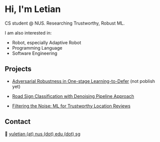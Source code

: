 # Hi, I'm Letian
CS student @ NUS. Researching Trustworthy, Robust ML.

I am also interested in:

- Robot, especially Adaptive Robot
- Programming Language
- Software Engineering

## Projects
- [Adversarial Robustness in One-stage Learning-to-Defer](https://github.com/yannismontreuil/adversarial_one_stage) (not poblish yet)

- [Road Sign Classification with Denoising Pipeline Approach](https://github.com/FisherSkyi/classify_denoise_SwinIR)

- [Filtering the Noise: ML for Trustworthy Location Reviews](https://github.com/FisherSkyi/Trustworthy-Location-Review)

<!-- ## Publications
- Paper Title (2025). [PDF](paper.pdf) · [Code](https://github.com/FisherSkyi/paper-code) -->

## Contact
📧 [yuletian (at) nus (dot) edu (dot) sg](yuletian@u.nus.edu)